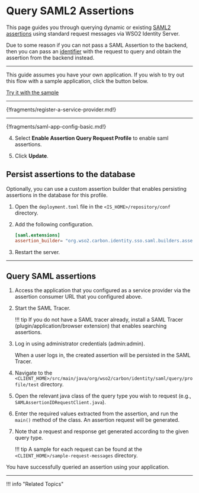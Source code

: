 # Query SAML2 Assertions

This page guides you through querying dynamic or existing [SAML2 assertions](insertlink) using standard request messages via WSO2 Identity Server. 

Due to some reason if you can not pass a SAML Assertion to the backend, then you can pass an [identifier](insertlink) with the request to query and obtain the assertion from the backend instead. 

----

This guide assumes you have your own application. If you wish to try out this flow with a sample application, click the button below. 

<a class="samplebtn_a" href="../../../quick-starts/query-saml-assertions-sample" rel="nofollow noopener">Try it with the sample</a>

----

{!fragments/register-a-service-provider.md!}

----

{!fragments/saml-app-config-basic.md!}

4. Select **Enable Assertion Query Request Profile** to enable saml assertions. 

5. Click **Update**.

## Persist assertions to the database

Optionally, you can use a custom assertion builder that enables persisting assertions in the database for this profile. 

1.  Open the `deployment.toml` file in the `<IS_HOME>/repository/conf` directory.

2.  Add the following configuration.

    ``` toml
    [saml.extensions] 
    assertion_builder= "org.wso2.carbon.identity.sso.saml.builders.assertion.ExtendedDefaultAssertionBuilder"
    ```

3. Restart the server.
    
-----

## Query SAML assertions

1. Access the application that you configured as a service provider via the assertion consumer URL that you configured above. 

2.  Start the SAML Tracer.

    !!! tip
        If you do not have a SAML tracer already, install a SAML Tracer (plugin/application/browser extension) that enables searching assertions.

3.  Log in using administrator credentials (admin:admin).

    When a user logs in, the created assertion will be persisted in the SAML Tracer.

4. Navigate to the `<CLIENT_HOME>/src/main/java/org/wso2/carbon/identity/saml/query/profile/test` directory.

5. Open the relevant java class of the query type you wish to request (e.g., `SAMLAssertionIDRequestClient.java`).

6. Enter the required values extracted from the assertion, and run the `main()` method of the class. An assertion request will be generated.

7. Note that a request and response get generated according to the given query type.

    !!! tip 
        A sample for each request can be found at the `<CLIENT_HOME>/sample-request-messages` directory.

You have successfully queried an assertion using your application. 

-----

!!! info "Related Topics"
    
